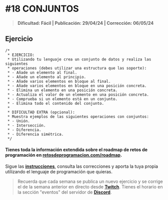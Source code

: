 # #18 CONJUNTOS
> #### Dificultad: Fácil | Publicación: 29/04/24 | Corrección: 06/05/24

## Ejercicio

```
/*
 * EJERCICIO:
 * Utilizando tu lenguaje crea un conjunto de datos y realiza las siguientes
 * operaciones (debes utilizar una estructura que las soporte):
 * - Añade un elemento al final.
 * - Añade un elemento al principio.
 * - Añade varios elementos en bloque al final.
 * - Añade varios elementos en bloque en una posición concreta.
 * - Elimina un elemento en una posición concreta.
 * - Actualiza el valor de un elemento en una posición concreta.
 * - Comprueba si un elemento está en un conjunto.
 * - Elimina todo el contenido del conjunto.
 *
 * DIFICULTAD EXTRA (opcional):
 * Muestra ejemplos de las siguientes operaciones con conjuntos:
 * - Unión.
 * - Intersección.
 * - Diferencia.
 * - Diferencia simétrica.
 */
```
#### Tienes toda la información extendida sobre el roadmap de retos de programación en **[retosdeprogramacion.com/roadmap](https://retosdeprogramacion.com/roadmap)**.

Sigue las **[instrucciones](../../README.md)**, consulta las correcciones y aporta la tuya propia utilizando el lenguaje de programación que quieras.

> Recuerda que cada semana se publica un nuevo ejercicio y se corrige el de la semana anterior en directo desde **[Twitch](https://twitch.tv/mouredev)**. Tienes el horario en la sección "eventos" del servidor de **[Discord](https://discord.gg/mouredev)**.